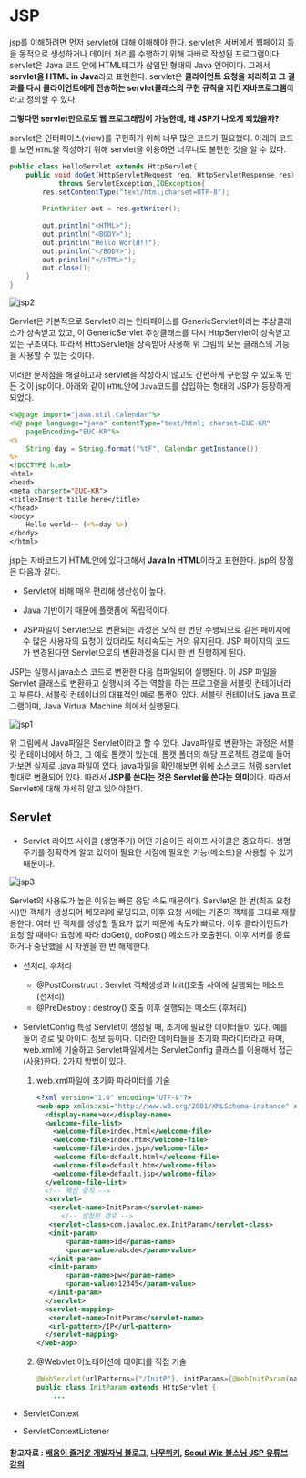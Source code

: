 # JSP

jsp를 이해하려면 먼저 servlet에 대해 이해해야 한다. servlet은 서버에서 웹페이지 등을 동적으로 생성하거나 데이터 처리를 수행하기 위해 자바로 작성된 프로그램이다. servlet은 Java 코드 안에 HTML태그가 삽입된 형태의 Java 언어이다. 그래서 **servlet을 HTML in Java**라고 표현한다. servlet은 **클라이언트 요청을 처리하고 그 결과를 다시 클라이언트에게 전송하는 servlet클래스의 구현 규칙을 지킨 자바프로그램**이라고 정의할 수 있다. 

**그렇다면 servlet만으로도 웹 프로그래밍이 가능한데, 왜 JSP가 나오게 되었을까?**

servlet은 인터페이스(view)를 구현하기 위해 너무 많은 코드가 필요했다. 아래의 코드를 보면 `HTML`을 작성하기 위해 servlet을 이용하면 너무나도 불편한 것을 알 수 있다.

```java
public class HelloServlet extends HttpServlet{
    public void doGet(HttpServletRequest req, HttpServletResponse res)
        	throws ServletException,IOException{
        res.setContentType("text/html;charset=UTF-8");
        
        PrintWriter out = res.getWriter();
        
        out.println("<HTML>");
        out.println("<BODY>");
        out.println("Hello World!!");
        out.println("</BODY>");
        out.println("</HTML>");
        out.close();
    }
}
```

![jsp2](https://user-images.githubusercontent.com/52786355/84744203-e4dcb180-afed-11ea-9686-2f9f6290bdfc.PNG)

Servlet은 기본적으로 Servlet이라는 인터페이스를 GenericServlet이라는 추상클래스가 상속받고 있고, 이 GenericServlet 추상클래스를 다시 HttpServlet이 상속받고 있는 구조이다. 따라서 HttpServlet을 상속받아 사용해 위 그림의 모든 클래스의 기능을 사용할 수 있는 것이다. 

이러한 문제점을 해결하고자 servlet을 작성하지 않고도 간편하게 구현할 수 있도록 만든 것이 jsp이다. 아래와 같이 `HTML`안에 `Java`코드를 삽입하는 형태의 JSP가 등장하게 되었다.

```jsp
<%@page import="java.util.Calendar"%>
<%@ page language="java" contentType="text/html; charset=EUC-KR"
    pageEncoding="EUC-KR"%>
<%
	String day = String.format("%tF", Calendar.getInstance());
%>
<!DOCTYPE html>
<html>
<head>
<meta charsert="EUC-KR">
<title>Insert title here</title>
</head>
<body>
	Hello world~~ (<%=day %>)    
</body>
</html>
```

jsp는 자바코드가 HTML안에 있다고해서 **Java In HTML**이라고 표현한다. jsp의 장점은 다음과 같다.

- Servlet에 비해 매우 편리해 생산성이 높다.

- Java 기반이기 때문에 플랫폼에 독립적이다.
- JSP파일이 Servlet으로 변환되는 과정은 오직 한 번만 수행되므로 같은 페이지에 수 많은 사용자의 요청이 있더라도 처리속도는 거의 유지된다. JSP 페이지의 코드가 변경된다면 Servlet으로의 변환과정을 다시 한 번 진행하게 된다.

JSP는 실행시 java소스 코드로 변환한 다음 컴파일되어 실행된다. 이 JSP 파일을 Servlet 클래스로 변환하고 실행시켜 주는 역할을 하는 프로그램을 서블릿 컨테이너라고 부른다. 서블릿 컨테이너의 대표적인 예로 톰캣이 있다. 서블릿 컨테이너도 java 프로그램이며, Java Virtual Machine 위에서 실행된다.

 ![jsp1](https://user-images.githubusercontent.com/52786355/84742749-e60cdf00-afeb-11ea-85ba-0d5d4f8ec949.PNG)

위 그림에서 Java파일은 Servlet이라고 할 수 있다. Java파일로 변환하는 과정은 서블릿 컨테이너에서 하고, 그 예로 톰캣이 있는데, 톰캣 폴더의 해당 프로젝트 경로에 들어가보면 실제로 .java 파일이 있다. java파일을 확인해보면 위에 소스코드 처럼 servlet 형대로 변환되어 있다. 따라서 **JSP를 쓴다는 것은 Servlet을 쓴다는 의미**이다. 따라서 Servlet에 대해 자세히 알고 있어야한다.

## Servlet

- Servlet 라이프 사이클 (생명주기)
  어떤 기술이든 라이프 사이클은 중요하다. 생명주기를 정확하게 알고 있어야 필요한 시점에 필요한 기능(메소드)을 사용할 수 있기 때문이다.

![jsp3](C:\Users\User\Desktop\이미지\jsp3.PNG)

Servlet의 사용도가 높은 이유는 빠른 응답 속도 때문이다. Servlet은 한 번(최초 요청 시)만 객체가 생성되어 메모리에 로딩되고, 이후 요청 시에는 기존의 객체를 그대로 재활용한다. 여러 번 객체를 생성할 필요가 없기 때문에 속도가 빠르다. 이후 클라이언트가 요청 할 때마다 요청에 따라 doGet(), doPost() 메소드가 호출된다. 이후 서버를 종료하거나 중단했을 시 자원을 한 번 해제한다.

- 선처리, 후처리
  - @PostConstruct : Servlet 객체생성과 Init()호출 사이에 실행되는 메소드 (선처리)
  - @PreDestroy : destroy() 호출 이후 실행되는 메소드 (후처리)

- ServletConfig
  특정 Servlet이 생성될 때, 초기에 필요한 데이터들이 있다. 예를 들어 경로 및 아이디 정보 등이다. 이러한 데이터들을 초기화 파라미터라고 하며, web.xml에 기술하고 Servlet파일에서는 ServletConfig 클래스를 이용해서 접근(사용)한다. 2가지 방법이 있다.

  1. web.xml파일에 초기화 파라미터를 기술

     ```xml
     <?xml version="1.0" encoding="UTF-8"?>
     <web-app xmlns:xsi="http://www.w3.org/2001/XMLSchema-instance" xmlns="http://xmlns.jcp.org/xml/ns/javaee" xsi:schemaLocation="http://xmlns.jcp.org/xml/ns/javaee http://xmlns.jcp.org/xml/ns/javaee/web-app_3_1.xsd" id="WebApp_ID" version="3.1">
       <display-name>ex</display-name>
       <welcome-file-list>
         <welcome-file>index.html</welcome-file>
         <welcome-file>index.htm</welcome-file>
         <welcome-file>index.jsp</welcome-file>
         <welcome-file>default.html</welcome-file>
         <welcome-file>default.htm</welcome-file>
         <welcome-file>default.jsp</welcome-file>
       </welcome-file-list>
       <!-- 핵심 로직 -->
       <servlet>
       	<servlet-name>InitParam</servlet-name>
           <!-- 설정한 경로 -->
       	<servlet-class>com.javalec.ex.InitParam</servlet-class>
       	<init-param>
       		<param-name>id</param-name>
       		<param-value>abcde</param-value>
       	</init-param>
       	<init-param>
       		<param-name>pw</param-name>
       		<param-value>12345</param-value>
       	</init-param>
       </servlet>
       <servlet-mapping>
       	<servlet-name>InitParam</servlet-name>
       	<url-pattern>/IP</url-pattern>
       </servlet-mapping>
     </web-app>
     ```

     

  2. @Webvlet 어노테이션에 데이터를 직접 기술

     ```java
     @WebServlet(urlPatterns={"/InitP"}, initParams={@WebInitParam(name="id2",value="aaaaa"), @WebInitParam(name="pw2", value="9999")})
     public class InitParam extends HttpServlet { 
         ...
     ```

     

- ServletContext
  

- ServletContextListener









#### 참고자료 : [배움이 즐거운 개발자님 블로그](https://galid1.tistory.com/488), [나무위키](https://namu.wiki/w/JSP), [Seoul Wiz 블스님 JSP 유튜브 강의](https://www.youtube.com/watch?v=dWkKwWDQxio&list=PLieE0qnqO2kTyzAlsvxzoulHVISvO8zA9&index=35)

